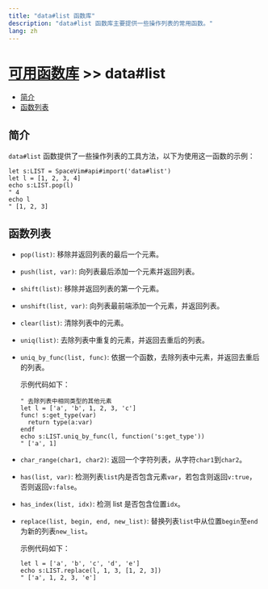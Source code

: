 ```yaml
---
title: "data#list 函数库"
description: "data#list 函数库主要提供一些操作列表的常用函数。"
lang: zh
---
```


# [可用函数库](../../) >> data#list

<!-- vim-markdown-toc GFM -->

- [简介](#简介)
- [函数列表](#函数列表)

<!-- vim-markdown-toc -->

## 简介

`data#list` 函数提供了一些操作列表的工具方法，以下为使用这一函数的示例：

```vim
let s:LIST = SpaceVim#api#import('data#list')
let l = [1, 2, 3, 4]
echo s:LIST.pop(l)
" 4
echo l
" [1, 2, 3]
```

## 函数列表

- `pop(list)`: 移除并返回列表的最后一个元素。
- `push(list, var)`: 向列表最后添加一个元素并返回列表。
- `shift(list)`: 移除并返回列表的第一个元素。
- `unshift(list, var)`: 向列表最前端添加一个元素，并返回列表。
- `clear(list)`: 清除列表中的元素。
- `uniq(list)`: 去除列表中重复的元素，并返回去重后的列表。
- `uniq_by_func(list, func)`: 依据一个函数，去除列表中元素，并返回去重后的列表。

  示例代码如下：

  ```vim
  " 去除列表中相同类型的其他元素
  let l = ['a', 'b', 1, 2, 3, 'c']
  func! s:get_type(var)
    return type(a:var)
  endf
  echo s:LIST.uniq_by_func(l, function('s:get_type'))
  " ['a', 1]
  ```

- `char_range(char1, char2)`: 返回一个字符列表，从字符`char1`到`char2`。
- `has(list, var)`: 检测列表`list`内是否包含元素`var`，若包含则返回`v:true`，否则返回`v:false`。
- `has_index(list, idx)`: 检测 list 是否包含位置`idx`。
- `replace(list, begin, end, new_list)`: 替换列表`list`中从位置`begin`至`end`为新的列表`new_list`。

  示例代码如下：

  ```vim
  let l = ['a', 'b', 'c', 'd', 'e']
  echo s:LIST.replace(l, 1, 3, [1, 2, 3])
  " ['a', 1, 2, 3, 'e']
  ```
